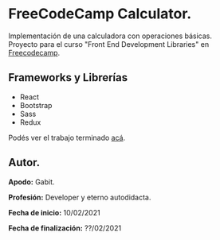 # **FreeCodeCamp Calculator.**

Implementación de una calculadora con operaciones básicas.  
Proyecto para el curso "Front End Development Libraries" en [Freecodecamp][FCC].

## **Frameworks y Librerías**

- React
- Bootstrap
- Sass
- Redux

Podés ver el trabajo terminado [acá][web].

## **Autor.**

**Apodo:** Gabit.

**Profesión:** Developer y eterno autodidacta.

**Fecha de inicio:** 10/02/2021  

**Fecha de finalización:** ??/02/2021

[FCC]: https://www.freecodecamp.org/

[web]: ???????????????